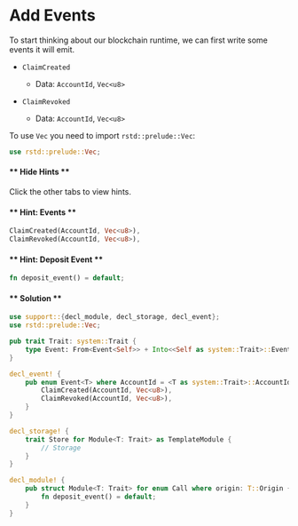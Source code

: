 # Add Events

To start thinking about our blockchain runtime, we can first write some events it will emit.

* `ClaimCreated`
	* Data: `AccountId`, `Vec<u8>`

* `ClaimRevoked`
	* Data: `AccountId`, `Vec<u8>`

To use `Vec` you need to import `rstd::prelude::Vec`:

```rust
use rstd::prelude::Vec;
```

<!-- slide:break-40 -->

<!-- tabs:start -->

#### ** Hide Hints **

Click the other tabs to view hints.

#### ** Hint: Events **

```rust
ClaimCreated(AccountId, Vec<u8>),
ClaimRevoked(AccountId, Vec<u8>),
```

#### ** Hint: Deposit Event **

```rust
fn deposit_event() = default;
```

#### ** Solution **

```rust
use support::{decl_module, decl_storage, decl_event};
use rstd::prelude::Vec;

pub trait Trait: system::Trait {
	type Event: From<Event<Self>> + Into<<Self as system::Trait>::Event>;
}

decl_event! {
	pub enum Event<T> where AccountId = <T as system::Trait>::AccountId {
		ClaimCreated(AccountId, Vec<u8>),
		ClaimRevoked(AccountId, Vec<u8>),
	}
}

decl_storage! {
	trait Store for Module<T: Trait> as TemplateModule {
		// Storage
	}
}

decl_module! {
	pub struct Module<T: Trait> for enum Call where origin: T::Origin {
		fn deposit_event() = default;
	}
}
```

<!-- tabs:end -->